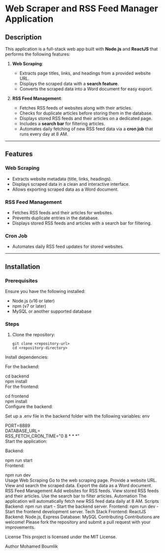 # Web Scraper and RSS Feed Manager Application  

## Description  
This application is a full-stack web app built with **Node.js** and **ReactJS** that performs the following features:  
1. **Web Scraping**:  
   - Extracts page titles, links, and headings from a provided website URL.  
   - Displays the scraped data with a **search feature**.  
   - Converts the scraped data into a Word document for easy export.  

2. **RSS Feed Management**:  
   - Fetches RSS feeds of websites along with their articles.  
   - Checks for duplicate articles before storing them in the database.  
   - Displays stored RSS feeds and their articles on a dedicated page.  
   - Includes a **search bar** for filtering articles.  
   - Automates daily fetching of new RSS feed data via a **cron job** that runs every day at 8 AM.  

---

## Features  

### Web Scraping  
- Extracts website metadata (title, links, headings).  
- Displays scraped data in a clean and interactive interface.  
- Allows exporting scraped data as a Word document.  

### RSS Feed Management  
- Fetches RSS feeds and their articles for websites.  
- Prevents duplicate entries in the database.  
- Displays stored RSS feeds and articles with a search bar for filtering.  

### Cron Job  
- Automates daily RSS feed updates for stored websites.  

---

## Installation  

### Prerequisites  
Ensure you have the following installed:  
- Node.js (v16 or later)  
- npm (v7 or later)  
- MySQL or another supported database  

### Steps  
1. Clone the repository:  
   ```  
   git clone <repository-url>  
   cd <repository-directory>  
Install dependencies:

For the backend:



cd backend  
npm install  
For the frontend:



cd frontend  
npm install  
Configure the backend:

Set up a .env file in the backend folder with the following variables:
env


PORT=8889  
DATABASE_URL=<your-database-url>  
RSS_FETCH_CRON_TIME="0 8 * * *"  
Start the application:

Backend:



npm run start  
Frontend:



npm run dev  
Usage
Web Scraping
Go to the web scraping page.
Provide a website URL.
View and search the scraped data.
Export the data as a Word document.
RSS Feed Management
Add websites for RSS feeds.
View stored RSS feeds and their articles.
Use the search bar to filter articles.
Automation
The application will automatically fetch new RSS feed data daily at 8 AM.
Scripts
Backend:
npm run start - Start the backend server.
Frontend:
npm run dev - Start the frontend development server.
Tech Stack
Frontend: ReactJS
Backend: Node.js, Express
Database: MySQL
Contributing
Contributions are welcome! Please fork the repository and submit a pull request with your improvements.

License
This project is licensed under the MIT License.

Author
Mohamed Boumlik

